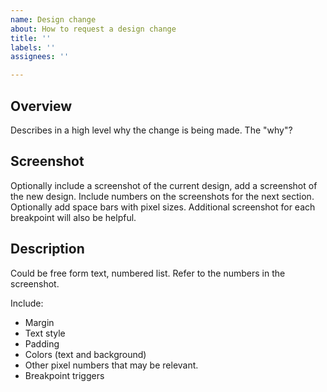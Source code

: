 ```yaml
---
name: Design change
about: How to request a design change
title: ''
labels: ''
assignees: ''

---
```


## Overview
Describes in a high level why the change is being made. The "why"?

## Screenshot
Optionally include a screenshot of the current design, add a screenshot of the new design. Include numbers on the screenshots for the next section. Optionally add space bars with pixel sizes. Additional screenshot for each breakpoint will also be helpful.

## Description
Could be free form text, numbered list. Refer to the numbers in the screenshot. 

Include: 

- Margin
- Text style
- Padding
- Colors (text and background)
- Other pixel numbers that may be relevant. 
- Breakpoint triggers
